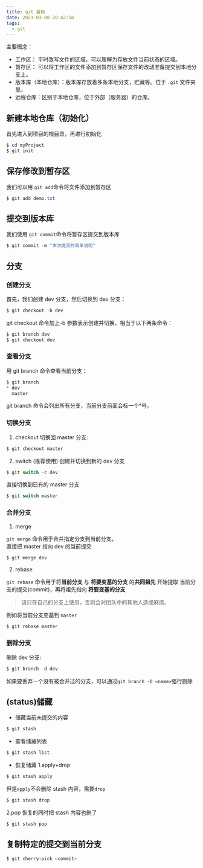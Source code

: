```yaml
---
title: git 基础
date: 2021-03-08 20:42:58
tags:
  - git
---
```


主要概念：

- 工作区： 平时改写文件的区域，可以理解为存放文件当前状态的区域。
- 暂存区： 可以将工作区的文件添加到暂存区保存文件的改动准备提交到本地分支上。
- 版本库（本地仓库）：版本库存放着多条本地分支，贮藏等。位于 `.git` 文件夹里。
- 远程仓库：区别于本地仓库，位于外部（服务器）的仓库。

## 新建本地仓库（初始化）
首先进入到项目的根目录，再进行初始化
```powershell
$ cd myProject
$ git init
```

## 保存修改到暂存区

我们可以用 `git add`命令将文件添加到暂存区

```powershell
$ git add demo.txt
```

## 提交到版本库

我们使用 `git commit`命令将暂存区提交到版本库

```powershell
$ git commit -m "本次提交的简单说明"
```

## 分支

### 创建分支

首先，我们创建 dev 分支，然后切换到 dev 分支：

```powershell
$ git checkout -b dev
```

git checkout 命令加上-b 参数表示创建并切换，相当于以下两条命令：

```powershell
$ git branch dev
$ git checkout dev
```

### 查看分支

用 git branch 命令查看当前分支：

```powershell
$ git branch
* dev
  master
```

git branch 命令会列出所有分支，当前分支前面会标一个\*号。

### 切换分支

1. checkout
   切换回 master 分支:

```powershell
$ git checkout master
```

2. switch (推荐使用)
   创建并切换到新的 dev 分支

```powershell
$ git switch -c dev
```

直接切换到已有的 master 分支

```powershell
$ git switch master
```

### 合并分支

1. merge

`git merge` 命令用于合并指定分支到当前分支。<br>
直接把 master 指向 dev 的当前提交

```powershell
$ git merge dev
```

2. rebase

`git rebase` 命令用于将**当前分支** 与 **将要变基的分支** 的**共同祖先** 开始提取 当前分支的提交(commit)，再将祖先指向 **将要变基的分支**

> 请只在自己的分支上使用，否则会对团队中的其他人造成麻烦。

例如将当前分支变基到 `master`

```powershell
$ git rebase master
```

### 删除分支

删除 dev 分支:

```powershell
$ git branch -d dev
```

如果要丢弃一个没有被合并过的分支，可以通过`git branch -D <name>`强行删除

## (status)储藏

- 储藏当前未提交的内容

```powershell
$ git stash
```

- 查看储藏列表

```powershell
$ git stash list
```

- 恢复储藏
  1.apply+drop

```powershell
$ git stash apply
```

但是`apply`不会删除 stash 内容，需要`drop`

```powershell
$ git stash drop
```

2.pop
恢复的同时把 stash 内容也删了

```powershell
$ git stash pop
```

## 复制特定的提交到当前分支

```powershell
$ git cherry-pick <commit>
```
